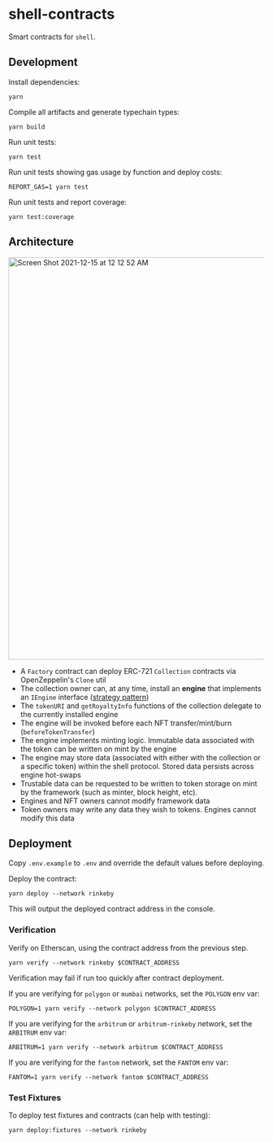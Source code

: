 # shell-contracts

Smart contracts for `shell`.

## Development

Install dependencies:

```
yarn
```

Compile all artifacts and generate typechain types:

```
yarn build
```

Run unit tests:

```
yarn test
```

Run unit tests showing gas usage by function and deploy costs:

```
REPORT_GAS=1 yarn test
```

Run unit tests and report coverage:

```
yarn test:coverage
```

## Architecture

<img width="791" alt="Screen Shot 2021-12-15 at 12 12 52 AM" src="https://user-images.githubusercontent.com/644088/146133317-9031ef18-92e8-4876-b8dd-d5476bc90718.png">

* A `Factory` contract can deploy ERC-721 `Collection` contracts via OpenZeppelin's `Clone` util
* The collection owner can, at any time, install an **engine** that implements an `IEngine` interface ([strategy pattern](https://en.wikipedia.org/wiki/Strategy_pattern))
* The `tokenURI` and `getRoyaltyInfo` functions of the collection delegate to the currently installed engine
* The engine will be invoked before each NFT transfer/mint/burn (`beforeTokenTransfer`)
* The engine implements minting logic. Immutable data associated with the token can be written on mint by the engine
* The engine may store data (associated with either with the collection or a specific token) within the shell protocol. Stored data persists across engine hot-swaps
* Trustable data can be requested to be written to token storage on mint by the framework (such as minter, block height, etc). 
* Engines and NFT owners cannot modify framework data
* Token owners may write any data they wish to tokens. Engines cannot modify this data 

## Deployment

Copy `.env.example` to `.env` and override the default values before deploying.

Deploy the contract:

```
yarn deploy --network rinkeby
```

This will output the deployed contract address in the console.

### Verification

Verify on Etherscan, using the contract address from the previous step.

```
yarn verify --network rinkeby $CONTRACT_ADDRESS
```

Verification may fail if run too quickly after contract deployment.

If you are verifying for `polygon` or `mumbai` networks, set the `POLYGON` env var:

```
POLYGON=1 yarn verify --network polygon $CONTRACT_ADDRESS
```

If you are verifying for the `arbitrum` or `arbitrum-rinkeby` network, set the `ARBITRUM` env var:

```
ARBITRUM=1 yarn verify --network arbitrum $CONTRACT_ADDRESS
```

If you are verifying for the `fantom` network, set the `FANTOM` env var:

```
FANTOM=1 yarn verify --network fantom $CONTRACT_ADDRESS
```

### Test Fixtures

To deploy test fixtures and contracts (can help with testing):

```
yarn deploy:fixtures --network rinkeby
```
